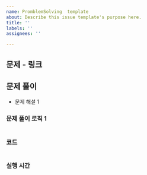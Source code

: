 ```yaml
---
name: PromblemSolving  template
about: Describe this issue template's purpose here.
title: ''
labels: ''
assignees: ''

---
```


## 문제 - 링크

## 문제 풀이
- 문제 해설 1

### 문제 풀이 로직 1
```java

```

### 코드 
``` java

```


### 실행 시간
